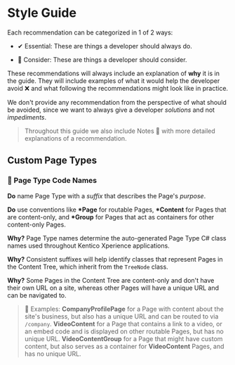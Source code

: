 # Style Guide

Each recommendation can be categorized in 1 of 2 ways:

- ✔ Essential: These are things a developer should always do.

- 🔶 Consider: These are things a developer should consider.

These recommendations will always include an explanation of **why** it is in the guide. They will include examples of what it would help the developer avoid ❌ and what following the recommendations might look like in practice.

We don't provide any recommendation from the perspective of what should be avoided, since we want to always give a developer _solutions_ and not _impediments_.

> Throughout this guide we also include Notes 📌 with more detailed explanations of a recommendation.

## Custom Page Types

### 🔶 Page Type Code Names

**Do** name Page Type with a _suffix_ that describes the Page's _purpose_.

**Do** use conventions like **\*Page** for routable Pages, **\*Content** for Pages that are content-only, and **\*Group** for Pages that act as containers for other content-only Pages.

**Why?** Page Type names determine the auto-generated Page Type C# class names used throughout Kentico Xperience applications.

**Why?** Consistent suffixes will help identify classes that represent Pages in the Content Tree, which inherit from the `TreeNode` class.

**Why?** Some Pages in the Content Tree are content-only and don't have their own URL on a site, whereas other Pages will have a unique URL and can be navigated to.

> 📌 Examples:
> **CompanyProfilePage** for a Page with content about the site's business, but also has a unique URL and can be routed to via `/company`.
> **VideoContent** for a Page that contains a link to a video, or an embed code and is displayed on other routable Pages, but has no unique URL.
> **VideoContentGroup** for a Page that might have custom content, but also serves as a container for **VideoContent** Pages, and has no unique URL.
